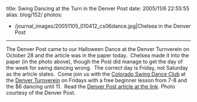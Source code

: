 title: Swing Dancing at the Turn in the Denver Post
date: 2005/11/6 22:55:55
alias: blog/152/
photos:
- /journal_images/20051105_010412_cs06dance.jpg|Chelsea in the Denver Post
---
The Denver Post came to our Halloween Dance at the Denver Turnverein on October 28 and the article was in the paper today.  Chelsea made it into the paper (in the photo above), though the Post did manage to get the day of the week for swing dancing wrong.  The correct day is Friday, not Saturday as the article states.  Come join us with the [Colorado Swing Dance Club](http://www.csdn.org) at the [Denver Turnverein](http://www.denverturnverein.org) on Fridays with a free beginner lesson from 7-8 and the $6 dancing until 11.  Read the [Denver Post article at the link](http://denverpost.com/coloradosunday/ci_3184540). Photo courtesy of the Denver Post.